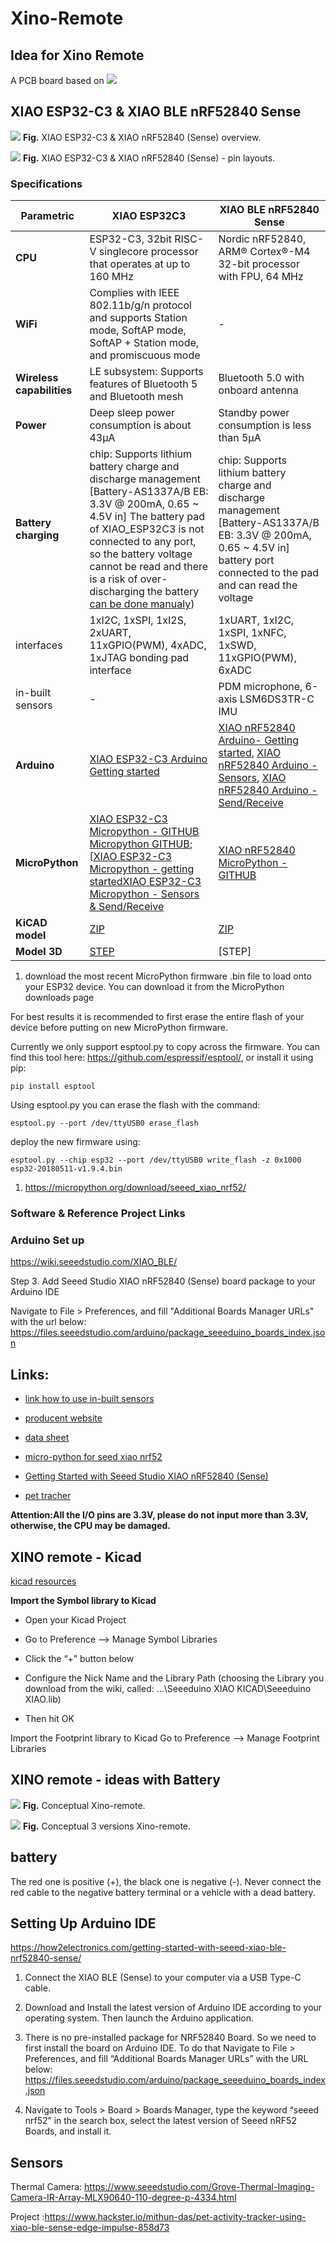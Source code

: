 # Xino-Remote

## Idea for Xino Remote
A PCB board based on
![](../images/xino-remote/xino-remote.png)

## XIAO ESP32-C3 & XIAO BLE nRF52840 Sense


![](../images/xino-remote/xino-remote3.png)
**Fig.** XIAO ESP32-C3 & XIAO nRF52840 (Sense) overview.

![](../images/xino-remote/xino-remote4.png)
**Fig.** XIAO ESP32-C3 &  XIAO nRF52840 (Sense)  - pin layouts.

### Specifications

|Parametric    |     XIAO ESP32C3       |  XIAO BLE nRF52840 Sense |
| ----------- | ------------------- |------------------- |
|  **CPU**   |  ESP32-C3, 32­bit RISC­-V single­core processor that operates at up to 160 MHz |Nordic nRF52840, ARM® Cortex®-M4 32-bit processor with FPU, 64 MHz|
| **Wi­Fi**   |Complies with IEEE 802.11b/g/n protocol and supports Station mode, SoftAP mode, SoftAP + Station mode, and promiscuous mode | - |
| **Wireless capabilities** | LE subsystem: Supports features of Bluetooth 5 and Bluetooth mesh |Bluetooth 5.0 with onboard antenna|
| **Power** | Deep sleep power consumption is about 43μA |Standby power consumption is less than 5μA|
| **Battery charging** | chip: Supports lithium battery charge and discharge management [Battery-AS1337A/B EB: 3.3V @ 200mA, 0.65 ~ 4.5V in] The battery pad of XIAO_ESP32C3 is not connected to any port, so the battery voltage cannot be read and there is a risk of over-discharging the battery [can be done manualy](https://forum.seeedstudio.com/t/battery-voltage-monitor-and-ad-conversion-for-xiao-esp32c/267535))| chip: Supports lithium battery charge and discharge management [Battery-AS1337A/B EB: 3.3V @ 200mA, 0.65 ~ 4.5V in] battery port connected to the pad and can read the voltage|
|interfaces| 1xI2C, 1xSPI, 1xI2S, 2xUART, 11xGPIO(PWM), 4xADC, 1xJTAG bonding pad interface | 1xUART, 1xI2C, 1xSPI, 1xNFC, 1xSWD, 11xGPIO(PWM), 6xADC|
|in-built sensors| -| PDM microphone,  6-axis LSM6DS3TR-C IMU|
|  **Arduino** | [XIAO ESP32-C3 Arduino Getting started](https://wiki.seeedstudio.com/XIAO_ESP32C3_Getting_Started) |[XIAO nRF52840 Arduino- Getting started](https://wiki.seeedstudio.com/XIAO_BLE/), [XIAO nRF52840 Arduino - Sensors](https://how2electronics.com/using-imu-microphone-on-xiao-ble-nrf52840-sense/), [XIAO nRF52840 Arduino - Send/Receive](https://how2electronics.com/send-receive-data-to-mobile-app-with-xiao-ble-nrf52840-sense/)
| **MicroPython** | [XIAO ESP32-C3 Micropython - GITHUB](https://github.com/IcingTomato/micropython_xiao_esp32c3) [ Micropython GITHUB](https://github.com/micropython/micropython); [[XIAO ESP32-C3 Micropython - getting started](https://docs.micropython.org/en/latest/esp32/tutorial/intro.html#esp32-intro)[XIAO ESP32-C3 Micropython - Sensors & Send/Receive](https://docs.micropython.org/en/latest/esp32/quickref.html)| [XIAO nRF52840 MicroPython - GITHUB](https://github.com/micropython/micropython/tree/master/ports/nrf/boards/seeed_xiao_nrf52)|
| **KiCAD model** | [ZIP](https://files.seeedstudio.com/wiki/XIAO_WiFi/Resources/Seeeduino-XIAO-ESP32C3-KiCAD-Library.zip)|[ZIP]()|
| **Model 3D**| [STEP](https://grabcad.com/library/seeed-studio-xiao-esp32-c3-1)| [STEP] |


1. download the most recent MicroPython firmware .bin file to load onto your ESP32 device. You can download it from the MicroPython downloads page


For best results it is recommended to first erase the entire flash of your device before putting on new MicroPython firmware.

Currently we only support esptool.py to copy across the firmware. You can find this tool here: https://github.com/espressif/esptool/, or install it using pip:

```
pip install esptool
```
Using esptool.py you can erase the flash with the command:
```
esptool.py --port /dev/ttyUSB0 erase_flash
```
deploy the new firmware using:
```
esptool.py --chip esp32 --port /dev/ttyUSB0 write_flash -z 0x1000 esp32-20180511-v1.9.4.bin
```



1. https://micropython.org/download/seeed_xiao_nrf52/

### Software & Reference Project Links


### Arduino Set up
https://wiki.seeedstudio.com/XIAO_BLE/

Step 3. Add Seeed Studio XIAO nRF52840 (Sense) board package to your Arduino IDE

Navigate to File > Preferences, and fill "Additional Boards Manager URLs" with the url below: https://files.seeedstudio.com/arduino/package_seeeduino_boards_index.json

## Links:

- [link how to use in-built sensors](https://how2electronics.com/using-imu-microphone-on-xiao-ble-nrf52840-sense/)

- [producent website](https://www.seeedstudio.com/Seeed-XIAO-BLE-Sense-nRF52840-p-5253.html)

- [data sheet](https://files.seeedstudio.com/wiki/XIAO-BLE/BQ25101.pdf)

- [micro-python for seed xiao nrf52](https://github.com/micropython/micropython/tree/master/ports/nrf/boards/seeed_xiao_nrf52)

- [Getting Started with Seeed Studio XIAO nRF52840 (Sense)](https://wiki.seeedstudio.com/XIAO_BLE)

- [pet tracher](https://www.pcbway.com/project/shareproject/Pet_Activity_Tracker_using_XIAO_BLE_Sense_Edge_Impulse_786e857b.html)

**Attention:All the I/O pins are 3.3V, please do not input more than 3.3V, otherwise, the CPU may be damaged.**

## XINO remote - Kicad

[kicad resources](https://wiki.seeedstudio.com/Seeeduino-XIAO/#resourses)

**Import the Symbol library to Kicad**
- Open your Kicad Project
- Go to Preference —> Manage Symbol Libraries

- Click the “+” button below
- Configure the Nick Name and the Library Path (choosing the Library you download from the wiki, called: …\Seeeduino XIAO KICAD\Seeeduino XIAO.lib)
- Then hit OK

Import the Footprint library to Kicad
Go to Preference —> Manage Footprint Libraries


## XINO remote - ideas with Battery

![](../images/xino-remote/untitled.84.jpg)
**Fig.** Conceptual Xino-remote.

![](../images/xino-remote/xino-remote5.png)
**Fig.** Conceptual 3 versions Xino-remote.

## battery
The red one is positive (+), the black one is negative (-). Never connect the red cable to the negative battery terminal or a vehicle with a dead battery.

## Setting Up Arduino IDE

https://how2electronics.com/getting-started-with-seeed-xiao-ble-nrf52840-sense/

1. Connect the XIAO BLE (Sense) to your computer via a USB Type-C cable.

2. Download and Install the latest version of Arduino IDE according to your operating system. Then launch the Arduino application.

3. There is no pre-installed package for NRF52840 Board. So we need to first install the board on Arduino IDE. To do that Navigate to File > Preferences, and fill “Additional Boards Manager URLs” with the URL below:
https://files.seeedstudio.com/arduino/package_seeeduino_boards_index.json

4. Navigate to Tools > Board > Boards Manager, type the keyword “seeed nrf52” in the search box, select the latest version of Seeed nRF52 Boards, and install it.

## Sensors

Thermal Camera: https://www.seeedstudio.com/Grove-Thermal-Imaging-Camera-IR-Array-MLX90640-110-degree-p-4334.html

Project :https://www.hackster.io/mithun-das/pet-activity-tracker-using-xiao-ble-sense-edge-impulse-858d73
